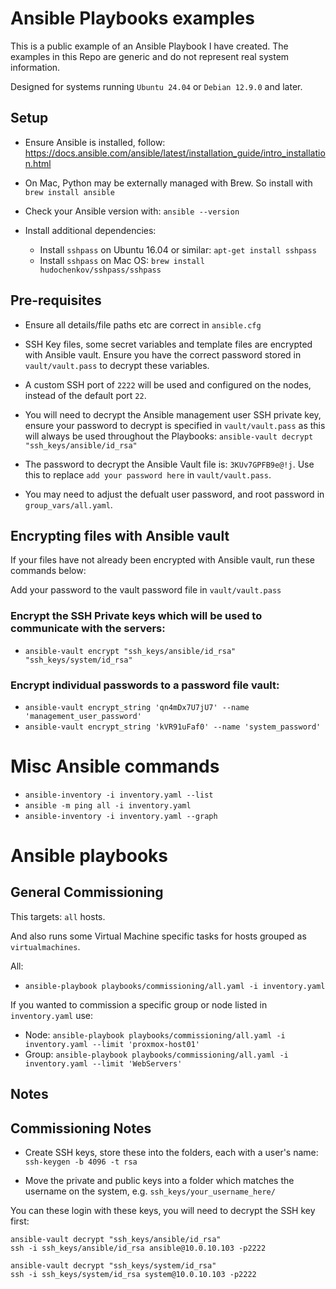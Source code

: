 # Ansible Playbooks examples

This is a public example of an Ansible Playbook I have created. The examples in this Repo are generic and do not represent real system information.

Designed for systems running `Ubuntu 24.04` or `Debian 12.9.0` and later.


## Setup

* Ensure Ansible is installed, follow: https://docs.ansible.com/ansible/latest/installation_guide/intro_installation.html

* On Mac, Python may be externally managed with Brew. So install with `brew install ansible`

* Check your Ansible version with: `ansible --version`

* Install additional dependencies:
  * Install `sshpass` on Ubuntu 16.04 or similar: `apt-get install sshpass`
  * Install `sshpass` on Mac OS: `brew install hudochenkov/sshpass/sshpass`


## Pre-requisites

* Ensure all details/file paths etc are correct in `ansible.cfg`

* SSH Key files, some secret variables and template files are encrypted with Ansible vault. Ensure you have the correct password stored in `vault/vault.pass` to decrypt these variables.

* A custom SSH port of `2222` will be used and configured on the nodes, instead of the default port `22`.

* You will need to decrypt the Ansible management user SSH private key, ensure your password to decrypt is specified in `vault/vault.pass` as this will always be used throughout the Playbooks: `ansible-vault decrypt "ssh_keys/ansible/id_rsa"`

* The password to decrypt the Ansible Vault file is: `3KUv7GPFB9e@!j`. Use this to replace `add your password here` in `vault/vault.pass`.

* You may need to adjust the defualt user password, and root password in `group_vars/all.yaml`.



## Encrypting files with Ansible vault

If your files have not already been encrypted with Ansible vault, run these commands below:

Add your password to the vault password file in `vault/vault.pass`

### Encrypt the SSH Private keys which will be used to communicate with the servers:

* `ansible-vault encrypt "ssh_keys/ansible/id_rsa" "ssh_keys/system/id_rsa"`

### Encrypt individual passwords to a password file vault:

* `ansible-vault encrypt_string 'qn4mDx7U7jU7' --name 'management_user_password'`
* `ansible-vault encrypt_string 'kVR91uFaf0' --name 'system_password'`



# Misc Ansible commands

* `ansible-inventory -i inventory.yaml --list`
* `ansible -m ping all -i inventory.yaml`
* `ansible-inventory -i inventory.yaml --graph`



# Ansible playbooks

## General Commissioning
This targets: `all` hosts.

And also runs some Virtual Machine specific tasks for hosts grouped as `virtualmachines`.

All:
* `ansible-playbook playbooks/commissioning/all.yaml -i inventory.yaml`

If you wanted to commission a specific group or node listed in `inventory.yaml` use:
* Node: `ansible-playbook playbooks/commissioning/all.yaml -i inventory.yaml --limit 'proxmox-host01'`
* Group: `ansible-playbook playbooks/commissioning/all.yaml -i inventory.yaml --limit 'WebServers'`


## Notes

## Commissioning Notes

* Create SSH keys, store these into the folders, each with a user's name: `ssh-keygen -b 4096 -t rsa`

* Move the private and public keys into a folder which matches the username on the system, e.g. `ssh_keys/your_username_here/`


You can these login with these keys, you will need to decrypt the SSH key first:

```
ansible-vault decrypt "ssh_keys/ansible/id_rsa"
ssh -i ssh_keys/ansible/id_rsa ansible@10.0.10.103 -p2222
```

```
ansible-vault decrypt "ssh_keys/system/id_rsa"
ssh -i ssh_keys/system/id_rsa system@10.0.10.103 -p2222
```
